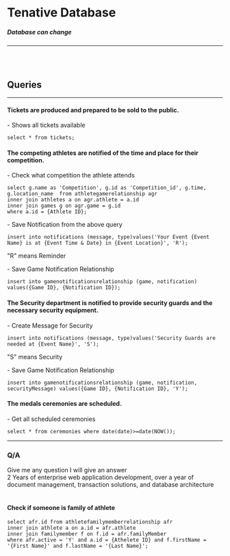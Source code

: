 <h1>Tenative Database</h1>
<h5>Database can change</h5>
<hr>
<br>
<br>
<h2>Queries</h2>
<hr>

<h4>Tickets are produced and prepared to be sold to the public.</h4>
<tb><p>- Shows all tickets available</p>
<tb><code>select * from tickets;</code>

<br>
<h4>The competing athletes are notified of the time and place for their competition.</h4>
<p>- Check what competition the athlete attends</p>
<code>select g.name as 'Competition', g.id as 'Competition_id', g.time, g.location_name  from athletegamerelationship agr
inner join athletes a on agr.athlete = a.id
inner join games g on agr.game = g.id
where a.id = {Athlete ID};
</code>
<p>- Save Notification from the above query</p>
<code>insert into notifications (message, type)values('Your Event {Event Name} is at {Event Time & Date} in {Event Location}', 'R');</code>
<p>"R" means Reminder</p>
<p>- Save Game Notification Relationship</p>
<code>insert into gamenotificationsrelationship (game, notification) values({Game ID}, {Notification ID});</code>
<br>

<h4>The Security department is notified to provide security guards and the necessary security equipment.</h4>
<tb><p>- Create Message for Security</p>
<tb><code>insert into notifications (message, type)values('Security Guards are needed at {Event Name}', 'S');</code>
<p>"S" means Security</p>
<p>- Save Game Notification Relationship</p>
<code>insert into gamenotificationsrelationship (game, notification, securityMessage) values({Game ID}, {Notification ID}, 'Y');</code>
<br>

<h4>The medals ceremonies are scheduled.</h4>
<tb><p>- Get all scheduled ceremonies</p>
<tb><code>select * from ceremonies where date(date)>=date(NOW());</code>

<br>
<hr>

<h3>Q/A</h3>
<h7>Give me any question I will give an answer</h7>
<br>
<h8>2 Years of enterprise web application development, over a year of document management, transaction solutions, and database architecture</h8>
<br>
<br>

<h4>Check if someone is family of athlete</h4>
<tb><code>select afr.id from athletefamilymemberrelationship afr
inner join athlete a on a.id = afr.athlete
inner join familymember f on f.id = afr.familyMember
where afr.active = 'Y' and a.id = {Athelete ID} and f.firstName = '{First Name}' and f.lastName = '{Last Name}';</code>


